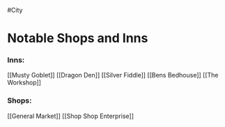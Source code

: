 #City
# Notable Shops and Inns
### Inns:
[[Musty Goblet]]
[[Dragon Den]]
[[Silver Fiddle]]
[[Bens Bedhouse]]
[[The Workshop]]
### Shops:
[[General Market]]
[[Shop Shop Enterprise]]
